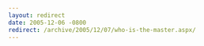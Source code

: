 ```yaml
---
layout: redirect
date: 2005-12-06 -0800
redirect: /archive/2005/12/07/who-is-the-master.aspx/
---
```

